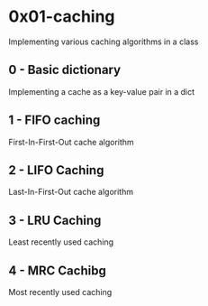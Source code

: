 # 0x01-caching
Implementing various caching algorithms in a class

## 0 - Basic dictionary
Implementing a cache as a key-value pair in a dict

## 1 - FIFO caching
First-In-First-Out cache algorithm

## 2 - LIFO Caching
Last-In-First-Out cache algorithm

## 3 - LRU Caching
Least recently used caching

## 4 - MRC Cachibg
Most recently used caching
